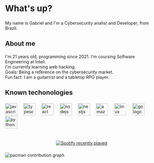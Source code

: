 <h1 align="left">What's up?</h1>

###

<p align="left">My name is Gabriel and I'm a Cybersecurity analist and Developer, from Brazil.</p>

###

<h2 align="left">About me</h2>

###

<p align="left">I'm 21 years old, programming since 2021. I'm coursing Software Engineering at Inteli.<br>I'm currently learning web hacking.<br>Goals: Being a reference on the cybersecurity market.<br>Fun fact: I am a guitarrist and a tabletop RPG player.</p>

###

<h2 align="left">Known techonologies</h2>

###

<div align="left">
  <img src="https://cdn.jsdelivr.net/gh/devicons/devicon/icons/javascript/javascript-original.svg" height="40" alt="javascript logo"  />
  <img width="12" />
  <img src="https://cdn.jsdelivr.net/gh/devicons/devicon/icons/typescript/typescript-original.svg" height="40" alt="typescript logo"  />
  <img width="12" />
  <img src="https://cdn.jsdelivr.net/gh/devicons/devicon/icons/react/react-original.svg" height="40" alt="react logo"  />
  <img width="12" />
  <img src="https://cdn.jsdelivr.net/gh/devicons/devicon/icons/nodejs/nodejs-original.svg" height="40" alt="nodejs logo"  />
  <img width="12" />
  <img src="https://cdn.jsdelivr.net/gh/devicons/devicon/icons/nestjs/nestjs-original.svg" height="40" alt="nestjs logo"  />
  <img width="12" />
  <img src="https://cdn.jsdelivr.net/gh/devicons/devicon/icons/amazonwebservices/amazonwebservices-line-wordmark.svg" height="40" alt="amazonwebservices logo"  />
  <img width="12" />
  <img src="https://cdn.jsdelivr.net/gh/devicons/devicon/icons/linux/linux-original.svg" height="40" alt="linux logo"  />
  <img width="12" />
  <img src="https://cdn.jsdelivr.net/gh/devicons/devicon/icons/go/go-original.svg" height="40" alt="go logo"  />
  <img width="12" />
  <img src="https://cdn.jsdelivr.net/gh/devicons/devicon/icons/python/python-original.svg" height="40" alt="python logo"  />
</div>

###

<br clear="both">

<div align="center">
  <a href="https://open.spotify.com/user/213n2utwlufdwadslfzjwfz5q">
    <img src="https://spotify-recently-played-readme.vercel.app/api?user=213n2utwlufdwadslfzjwfz5q&count=5&unique=true" alt="Spotify recently played"  />
  </a>
</div>

###

<picture>
  <source media="(prefers-color-scheme: dark)" srcset="https://raw.githubusercontent.com/pingu01/pingu01/output/pacman-contribution-graph-dark.svg">
  <source media="(prefers-color-scheme: light)" srcset="https://raw.githubusercontent.com/pingu01/pingu01/output/pacman-contribution-graph.svg">
  <img alt="pacman contribution graph" src="https://raw.githubusercontent.com/pingu01/pingu01/output/pacman-contribution-graph.svg">
</picture>


